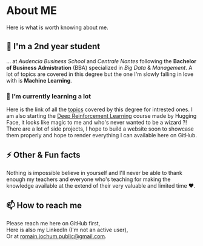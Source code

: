 # About ME
Here is what is worth knowing about me.

## 🔭 I'm a 2nd year student
... at _Audencia Business School_ and _Centrale Nantes_ following the **Bachelor of Business Admistration** (BBA) specialized in _Big Data_ & _Management_. A lot of topics are covered in this degree but the one I'm slowly falling in love with is **Machine Learning**.

### 🌱 I’m currently learning a lot
Here is the link of all the [topics](https://www.ec-nantes.fr/version-francaise/formation/bba-big-data-management-2) covered by this degree for intrested ones. I am also starting the [Deep Reinforcement Learning](https://huggingface.co/learn/deep-rl-course/unit0/introduction) course made by Hugging Face, it looks like magic to me and who's never wanted to be a wizard ?! There are a lot of side projects, I hope to build a website soon to showcase them properly and hope to render everything I can available here on GitHub.

## ⚡ Other & Fun facts
Nothing is impossible believe in yourself and I'll never be able to thank enough my teachers and everyone who's teaching for making the knowledge available at the extend of their very valuable and limited time ❤️.

## 📫 How to reach me
Please reach me here on GitHub first,  
Here is also my LinkedIn (I'm not an active user),  
Or at romain.jochum.public@gmail.com.
<!-- -->
